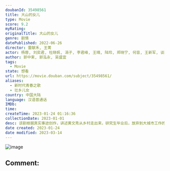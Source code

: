```yaml
---
doubanId: 35498561
title: 大山的女儿
type: Movie
score: 9.2
myRating: 
originalTitle: 大山的女儿
genre: 剧情
datePublished: 2022-06-26
director: 雷献禾, 王菁
actor: 杨蓉, 刘奕君, 杜晓帆, 涓子, 李君峰, 王晴, 陆玲, 郑晓宁, 何音, 王新军, 谈莉娜, 赵亮, 陈创, 许文广, 孙清, 苏丽, 张蓝艺, 冯海煜, 万佳乐, 苗清, 贺加, 李琦, 张浩, 杨镇宁, 白雨, 徐嘉苇, 王艺曈, 蒙玉立, 廖崇儒, 甘书杰, 吕媛宁, 叶进, 周思伶, 覃蔚峰, 王小玉, 袁珉, 呈让, 郝刚, 姜志峰, 田牧童, 王学庭, 丁晓, 贺熙遥, 马婞, 丁香紫, 李沿熹, 梁珊珊, 蔡雪晴, 徐艺方, 杨小米, 肖先美, 周毅, 刘妙, 陆羽晴, 王家强, 吕荣山, 唐金, 许言, 郭建新, 黄立文, 黄麒, 陈芊桦, 吕荣林
author: 郭中束, 郭泓永, 吴盛宜
tags:
  - Movie
state: 想看
url: https://movie.douban.com/subject/35498561/
aliases:
  - 新时代青春之歌
  - 壮乡儿女
country: 中国大陆
language: 汉语普通话
IMDb: 
time: 
createTime: 2023-01-24 01:16:36
collectionDate: 2023-01-01
desc: 该剧根据真实事迹创作，讲述黄文秀从乡村走出来，研究生毕业后，放弃到大城市工作的机会，毅然回到家乡，奋战在扶贫一线的动人事迹。
date created: 2023-01-24
date modified: 2023-03-14
---
```


![image](p2876483176.jpg)

Comment:
---
